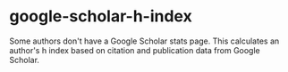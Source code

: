 # google-scholar-h-index
Some authors don't have a Google Scholar stats page. This calculates an author's h index based on citation and publication data from Google Scholar.
